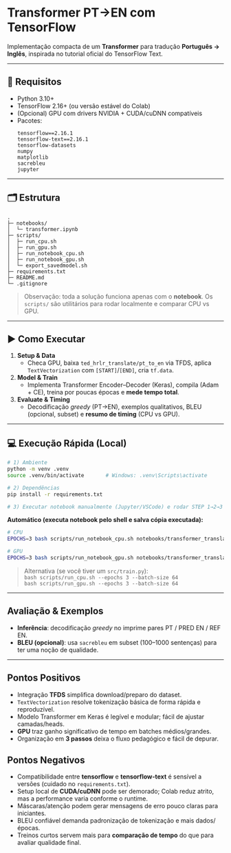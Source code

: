 # Transformer PT→EN com TensorFlow 

Implementação compacta de um **Transformer** para tradução **Português → Inglês**, inspirada no tutorial oficial do TensorFlow Text. 

---

## 🔧 Requisitos

- Python 3.10+
- TensorFlow 2.16+ (ou versão estável do Colab)
- (Opcional) GPU com drivers NVIDIA + CUDA/cuDNN compatíveis
- Pacotes:
  ```
  tensorflow==2.16.1
  tensorflow-text==2.16.1
  tensorflow-datasets
  numpy
  matplotlib
  sacrebleu
  jupyter
  ```

---

## 🗂 Estrutura

```
.
├─ notebooks/
│  └─ transformer.ipynb
├─ scripts/
│  ├─ run_cpu.sh
│  ├─ run_gpu.sh
│  ├─ run_notebook_cpu.sh
│  ├─ run_notebook_gpu.sh
│  └─ export_savedmodel.sh
├─ requirements.txt
├─ README.md
└─ .gitignore
```

> Observação: toda a solução funciona apenas com o **notebook**. Os `scripts/` são utilitários para rodar localmente e comparar CPU vs GPU.

---

## ▶️ Como Executar
1. **Setup & Data**
   - Checa GPU, baixa `ted_hrlr_translate/pt_to_en` via TFDS, aplica `TextVectorization` com `[START]`/`[END]`, cria `tf.data`.
2. **Model & Train**
   - Implementa Transformer Encoder–Decoder (Keras), compila (Adam + CE), treina por poucas épocas e **mede tempo total**.
3. **Evaluate & Timing**
   - Decodificação *greedy* (PT→EN), exemplos qualitativos, BLEU (opcional, subset) e **resumo de timing** (CPU vs GPU).

---

## 💻 Execução Rápida (Local)

```bash
# 1) Ambiente
python -m venv .venv
source .venv/bin/activate       # Windows: .venv\Scripts\activate

# 2) Dependências
pip install -r requirements.txt

# 3) Executar notebook manualmente (Jupyter/VSCode) e rodar STEP 1→2→3
```

**Automático (executa notebook pelo shell e salva cópia executada):**
```bash
# CPU
EPOCHS=3 bash scripts/run_notebook_cpu.sh notebooks/transformer_translation_3steps.ipynb

# GPU
EPOCHS=3 bash scripts/run_notebook_gpu.sh notebooks/transformer_translation_3steps.ipynb
```

> Alternativa (se você tiver um `src/train.py`):  
> `bash scripts/run_cpu.sh --epochs 3 --batch-size 64`  
> `bash scripts/run_gpu.sh --epochs 3 --batch-size 64`

---

## Avaliação & Exemplos

- **Inferência**: decodificação *greedy* no imprime pares PT / PRED EN / REF EN.
- **BLEU (opcional)**: usa `sacrebleu` em subset (100–1000 sentenças) para ter uma noção de qualidade.

---

## Pontos Positivos 

- Integração **TFDS** simplifica download/preparo do dataset.
- `TextVectorization` resolve tokenização básica de forma rápida e reproduzível.
- Modelo Transformer em Keras é legível e modular; fácil de ajustar camadas/heads.
- **GPU** traz ganho significativo de tempo em batches médios/grandes.
- Organização em **3 passos** deixa o fluxo pedagógico e fácil de depurar.

## Pontos Negativos 

- Compatibilidade entre **tensorflow** e **tensorflow-text** é sensível a versões (cuidado no `requirements.txt`).
- Setup local de **CUDA/cuDNN** pode ser demorado; Colab reduz atrito, mas a performance varia conforme o runtime.
- Máscaras/atenção podem gerar mensagens de erro pouco claras para iniciantes.
- BLEU confiável demanda padronização de tokenização e mais dados/épocas.
- Treinos curtos servem mais para **comparação de tempo** do que para avaliar qualidade final.


